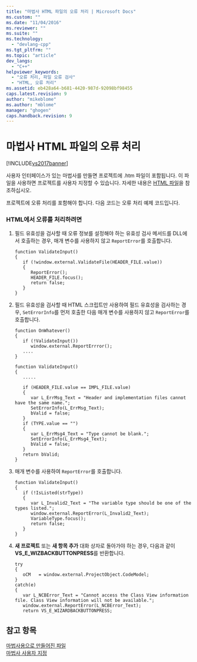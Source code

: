 ```yaml
---
title: "마법사 HTML 파일의 오류 처리 | Microsoft Docs"
ms.custom: ""
ms.date: "11/04/2016"
ms.reviewer: ""
ms.suite: ""
ms.technology: 
  - "devlang-cpp"
ms.tgt_pltfrm: ""
ms.topic: "article"
dev_langs: 
  - "C++"
helpviewer_keywords: 
  - "오류 처리, 파일 오류 검사"
  - "HTML, 오류 처리"
ms.assetid: eb428a64-b681-4420-987d-92098bf98455
caps.latest.revision: 9
author: "mikeblome"
ms.author: "mblome"
manager: "ghogen"
caps.handback.revision: 9
---
```

# 마법사 HTML 파일의 오류 처리
[!INCLUDE[vs2017banner](../assembler/inline/includes/vs2017banner.md)]

사용자 인터페이스가 있는 마법사를 만들면 프로젝트에 .htm 파일이 포함됩니다.  이 파일을 사용하면 프로젝트를 사용자 지정할 수 있습니다.  자세한 내용은 [HTML 파일](../ide/html-files.md)을 참조하십시오.  
  
 프로젝트에 오류 처리를 포함해야 합니다.  다음 코드는 오류 처리 예제 코드입니다.  
  
### HTML에서 오류를 처리하려면  
  
1.  필드 유효성을 검사할 때 오류 정보를 설정해야 하는 유효성 검사 메서드를 DLL에서 호출하는 경우, 매개 변수를 사용하지 않고 `ReportError`를 호출합니다.  
  
    ```  
    function ValidateInput()  
    {  
       if (!window.external.ValidateFile(HEADER_FILE.value))  
       {  
          ReportError();  
          HEADER_FILE.focus();  
          return false;  
       }  
    }  
    ```  
  
2.  필드 유효성을 검사할 때 HTML 스크립트만 사용하여 필드 유효성을 검사하는 경우, `SetErrorInfo`를 먼저 호출한 다음 매개 변수를 사용하지 않고 `ReportError`를 호출합니다.  
  
    ```  
    function OnWhatever()  
    {  
       if (!ValidateInput())  
          window.external.ReportErrror();  
       ....  
    }  
  
    function ValidateInput()  
    {  
       .....  
  
       if (HEADER_FILE.value == IMPL_FILE.value)  
       {  
          var L_ErrMsg_Text = "Header and implementation files cannot have the same name.";  
          SetErrorInfo(L_ErrMsg_Text);  
          bValid = false;  
       }  
       if (TYPE.value == "")  
       {  
          var L_ErrMsg4_Text = "Type cannot be blank.";  
          SetErrorInfo(L_ErrMsg4_Text);  
          bValid = false;  
       }  
       return bValid;  
    }  
    ```  
  
3.  매개 변수를 사용하여 `ReportError`를 호출합니다.  
  
    ```  
    function ValidateInput()  
    {  
       if (!IsListed(strType))  
       {  
          var L_Invalid2_Text = "The variable type should be one of the types listed.";  
          window.external.ReportError(L_Invalid2_Text);  
          VariableType.focus();  
          return false;  
       }  
    }  
    ```  
  
4.  **새 프로젝트** 또는 **새 항목 추가** 대화 상자로 돌아가야 하는 경우, 다음과 같이 **VS\_E\_WIZBACKBUTTONPRESS**를 반환합니다.  
  
    ```  
    try  
    {  
       oCM   = window.external.ProjectObject.CodeModel;  
    }  
    catch(e)  
    {  
       var L_NCBError_Text = "Cannot access the Class View information   
    file. Class View information will not be available.";  
       window.external.ReportError(L_NCBError_Text);  
       return VS_E_WIZARDBACKBUTTONPRESS;  
    ```  
  
## 참고 항목  
 [마법사용으로 만들어진 파일](../ide/files-created-for-your-wizard.md)   
 [마법사 사용자 지정](../ide/customizing-your-wizard.md)